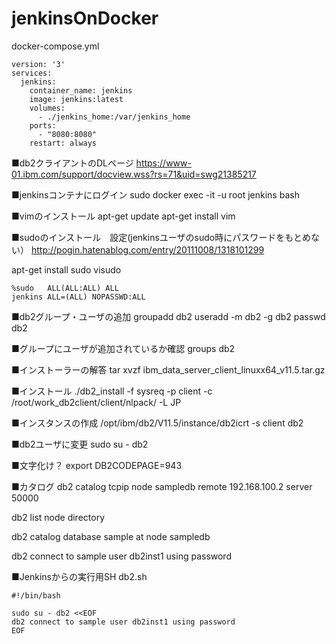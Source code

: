 # jenkinsOnDocker

docker-compose.yml
~~~
version: '3'
services:
  jenkins:
    container_name: jenkins
    image: jenkins:latest
    volumes:
      - ./jenkins_home:/var/jenkins_home
    ports:
      - "8080:8080"
    restart: always
 ~~~
 
 
 ■db2クライアントのDLページ
https://www-01.ibm.com/support/docview.wss?rs=71&uid=swg21385217

■jenkinsコンテナにログイン
sudo docker exec -it -u root jenkins bash

■vimのインストール
apt-get update
apt-get install vim

■sudoのインストール　設定(jenkinsユーザのsudo時にパスワードをもとめない）
http://pogin.hatenablog.com/entry/20111008/1318101299

apt-get install sudo
visudo

~~~
%sudo   ALL(ALL:ALL) ALL
jenkins ALL=(ALL) NOPASSWD:ALL
~~~

■db2グループ・ユーザの追加
groupadd db2
useradd -m db2 -g db2
passwd db2

■グループにユーザが追加されているか確認
groups db2


■インストーラーの解答
tar xvzf ibm_data_server_client_linuxx64_v11.5.tar.gz

■インストール
./db2_install -f sysreq -p client -c /root/work_db2client/client/nlpack/ -L JP

■インスタンスの作成
/opt/ibm/db2/V11.5/instance/db2icrt -s client db2

■db2ユーザに変更
sudo su - db2

■文字化け？
export DB2CODEPAGE=943

■カタログ
db2 catalog tcpip node sampledb remote 192.168.100.2 server 50000

db2 list node directory

db2 catalog database sample at node sampledb

db2 connect to sample user db2inst1 using password

■Jenkinsからの実行用SH
db2.sh
~~~
#!/bin/bash

sudo su - db2 <<EOF
db2 connect to sample user db2inst1 using password
EOF

